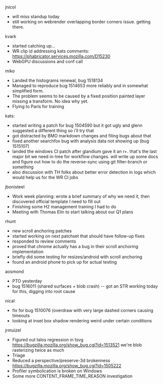 jnicol
  * will miss standup today
  * still working on webrender overlapping border corners issue. getting there.

kvark
  * started catching up...
  * WR clip id addressing kats comments: https://phabricator.services.mozilla.com/D15230
  * WebGPU discussions and conf call

miko
  * Landed the histograms renewal, bug 1518134
  * Managed to reproduce bug 1514653 more reliably and in somewhat simplified form.
  * The problem seems to be caused by a fixed position painted layer missing a transform. No idea why yet.
  * Flying to Paris for training


kats:
  * started writing a patch for bug 1504590 but it got ugly and glenn suggested a different thing so i'll try that
  * got distracted by BMO markdown changes and filing bugs about that
  * fixed another searchfox bug with analysis data not showing up (bug 1515107)
  * landed the windows CI patch after glandium gave it an r+. that's the last major bit we need in-tree for workflow changes. will write up some docs and figure out how to do the reverse-sync using git filter-branch or something
  * also discussion with TH folks about better error detection in logs which would help us for the WR CI jobs


jbonisteel
  * Work week planning: wrote a brief summary of why we need it, then discovered official template I need to fill out
  * Finishing some H2 management training I had to do
  * Meeting with Thomas Elin to start talking about our Q1 plans

rhunt
  * new scroll anchoring patches
  * started working on next patchset that should have follow-up fixes
  * responded to review comments
  * proved that chrome actually has a bug in their scroll anchoring implementation
  * briefly did some testing for resizes/android with scroll anchoring
  * found an android phone to pick up for actual testing

aosmond
  * PTO yesterday
  * bug 1516011 (shared surfaces + blob crash) -- got an STR working today for this, digging into root cause

nical
  * fix for bug 1510076 (overdraw with very large dashed corners causing timeouts
  * looking at inset box shadow rendering weird under certain conditions

jrmuizel
  * Figured out talos regression in tsvg https://bugzilla.mozilla.org/show_bug.cgi?id=1513521 we're blob rasterizing twice as much
  * Triage
  * Reduced a perspective/preserve-3d brokenness https://bugzilla.mozilla.org/show_bug.cgi?id=1505222
  * Profiler symbolication is broken on Windows
  * Some more CONTENT_FRAME_TIME_REASON investigation
